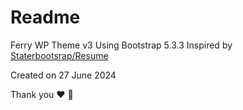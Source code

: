 # Readme

Ferry WP Theme v3
Using Bootstrap 5.3.3
Inspired by [Staterbootsrap/Resume](https://startbootstrap.com/theme/resume)

Created on 27 June 2024

Thank you :heart: :dash: